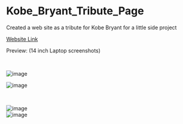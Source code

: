 # Kobe_Bryant_Tribute_Page
<p>Created a web site as a tribute for Kobe Bryant for a little side project</p>
<a href='https://wcarl12.github.io/Kobe_Bryant_Tribute_Page/'>Website Link</a>
<p>Preview: (14 inch Laptop screenshots)</p>
<br>

![image](https://github.com/WCARL12/Kobe_Bryant_Tribute_Page/assets/139624156/bd87fc8f-7c95-49fd-a13a-eaa9b0d7f170)
<br>

![image](https://github.com/WCARL12/Kobe_Bryant_Tribute_Page/assets/139624156/e9436f55-6ad2-4c82-abf4-d7153987e962)

<br>

![image](https://github.com/WCARL12/Kobe_Bryant_Tribute_Page/assets/139624156/d5efca4b-ace0-4e25-841a-e032219c523b)
<br>
![image](https://github.com/WCARL12/Kobe_Bryant_Tribute_Page/assets/139624156/9ba768ed-5090-443a-9fbc-d7f3cdb68359)


